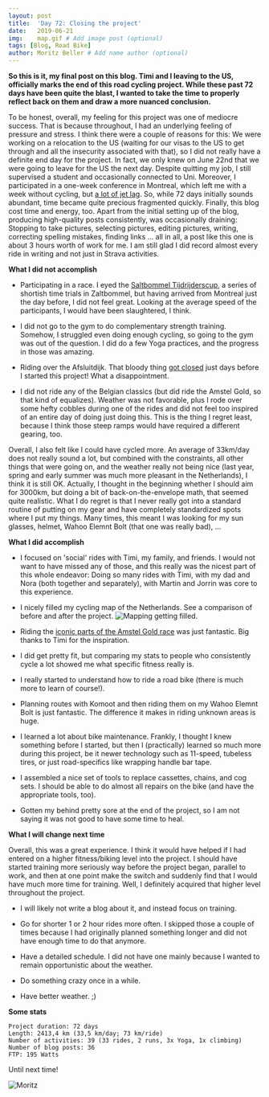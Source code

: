 ```yaml
---
layout: post
title:  'Day 72: Closing the project'
date:   2019-06-21
img:    map.gif # Add image post (optional)
tags: [Blog, Road Bike]
author: Moritz Beller # Add name author (optional)
---
```


**So this is it, my final post on this blog. Timi and I leaving to the
  US, officially marks the end of this road cycling project. While
  these past 72 days have been quite the blast, I wanted to take the
  time to properly reflect back on them and draw a more nuanced
  conclusion.**

To be honest, overall, my feeling for this project was one of
mediocre success. That is because throughout, I had an underlying
feeling of pressure and stress. I think there were a couple of reasons
for this: We were working on a relocation to the US (waiting for our
visas to the US to get through and all the insecurity associated with
that), so I did not really have a definite end day for the project. In
fact, we only knew on June 22nd that we were going to leave for the US
the next day. Despite quitting my job, I still supervised a student
and occasionally connected to Uni. Moreover, I participated in a
one-week conference in Montreal, which left me with a week without
cycling, but [a lot of jet lag](/jetlag/). So, while 72 days initially
sounds abundant, time became quite precious fragmented
quickly. Finally, this blog cost time and energy, too. Apart from the
initial setting up of the blog, producing high-quality posts
consistently, was occasionally draining: Stopping to take pictures,
selecting pictures, editing pictures, writing, correcting spelling
mistakes, finding links ... all in all, a post like this one is about
3 hours worth of work for me. I am still glad I did record almost
every ride in writing and not just in Strava activities.

**What I did not accomplish**

* Participating in a race. I eyed the [Saltbommel
  Tijdrijderscup](https://salt-boemel.nl/), a series of shortish time
  trials in Zaltbommel, but having arrived from Montreal just the day
  before, I did not feel great. Looking at the average speed of the
  participants, I would have been slaughtered, I think.

* I did not go to the gym to do complementary strength
  training. Somehow, I struggled even doing enough cycling, so going
  to the gym was out of the question. I did do a few Yoga practices,
  and the progress in those was amazing.

* Riding over the Afsluitdijk. That bloody thing [got
  closed](https://www.youtube.com/watch?v=Zg_xrVhUdWE) just days
  before I started this project! What a disappointment.

* I did not ride any of the Belgian classics (but did ride the Amstel
  Gold, so that kind of equalizes). Weather was not favorable, plus I
  rode over some hefty cobbles during one of the rides and did not
  feel too inspired of an entire day of doing just doing this. This is
  the thing I regret least, because I think those steep ramps would
  have required a different gearing, too.

Overall, I also felt like I could have cycled more. An average of
33km/day does not really sound a lot, but combined with the
constraints, all other things that were going on, and the weather
really not being nice (last year, spring and early summer was much
more pleasant in the Netherlands), I think it is still OK. Actually, I
thought in the beginning whether I should aim for 3000km, but doing a
bit of back-on-the-envelope math, that seemed quite realistic. What I
do regret is that I never really got into a standard routine of
putting on my gear and have completely standardized spots where I put
my things. Many times, this meant I was looking for my sun glasses,
helmet, Wahoo Elemnt Bolt (that one was really bad), ...

**What I did accomplish**

* I focused on 'social' rides with Timi, my family, and friends. I
  would not want to have missed any of those, and this really was the
  nicest part of this whole endeavor: Doing so many rides with Timi,
  with my dad and Nora (both together and separately), with Martin and
  Jorrin was core to this experience.

* I nicely filled my cycling map of the Netherlands. See a comparison
  of before and after the project. ![Mapping getting
  filled.]({{site.baseurl}}/assets/img/map.gif)


* Riding the [iconic parts of the Amstel Gold race](/mm2) was just
  fantastic. Big thanks to Timi for the inspiration.

* I did get pretty fit, but comparing my stats to people who
  consistently cycle a lot showed me what specific fitness really is.

* I really started to understand how to ride a road bike (there is
  much more to learn of course!).

* Planning routes with Komoot and then riding them on my Wahoo Elemnt
  Bolt is just fantastic. The difference it makes in riding unknown
  areas is huge.

* I learned a lot about bike maintenance. Frankly, I thought I knew
  something before I started, but then I (practically) learned so much
  more during this project, be it newer technology such as 11-speed,
  tubeless tires, or just road-specifics like wrapping handle bar
  tape.
  
* I assembled a nice set of tools to replace cassettes, chains, and
  cog sets. I should be able to do almost all repairs on the bike (and
  have the appropriate tools, too).

* Gotten my behind pretty sore at the end of the project, so I am not
  saying it was not good to have some time to heal.

**What I will change next time**

Overall, this was a great experience. I think it would have helped if
I had entered on a higher fitness/biking level into the project.  I
should have started training more seriously way before the project
began, parallel to work, and then at one point make the switch and
suddenly find that I would have much more time for training. Well, I
definitely acquired that higher level throughout the project.

* I will likely not write a blog about it, and instead focus on
training.

* Go for shorter 1 or 2 hour rides more often. I skipped those a
couple of times because I had originally planned something longer and
did not have enough time to do that anymore.

* Have a detailed schedule. I did not have one mainly because I wanted
  to remain opportunistic about the weather.

* Do something crazy once in a while.

* Have better weather. ;)

**Some stats**

```
Project duration: 72 days
Length: 2413,4 km (33,5 km/day; 73 km/ride)
Number of activities: 39 (33 rides, 2 runs, 3x Yoga, 1x climbing)
Number of blog posts: 36
FTP: 195 Watts 
```

Until next time!

![Moritz]({{site.baseurl}}/assets/img/moritz.png)

